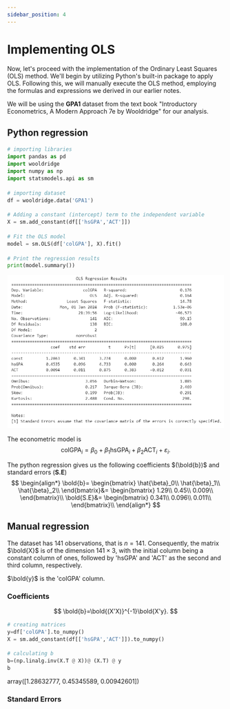 ```yaml
---
sidebar_position: 4
---
```

# Implementing OLS
<div style={{ textAlign: 'justify' }}>
Now, let's proceed with the implementation of the Ordinary Least Squares (OLS) method. We'll begin by utilizing Python's built-in package to apply OLS. Following this, we will manually execute the OLS method, employing the formulas and expressions we derived in our earlier notes.

We will be using the **GPA1** dataset from the text book "Introductory Econometrics, A Modern Approach 7e by Wooldridge" for our analysis.
</div>

## Python regression

```python
# importing libraries
import pandas as pd
import wooldridge
import numpy as np
import statsmodels.api as sm

# importing dataset
df = wooldridge.data('GPA1')

# Adding a constant (intercept) term to the independent variable
X = sm.add_constant(df[['hsGPA','ACT']])

# Fit the OLS model
model = sm.OLS(df['colGPA'], X).fit()

# Print the regression results
print(model.summary())
```
![png](assets/reg1.png)

The econometric model is
$$
\text{colGPA}_i= \beta_0 + \beta_1\text{hsGPA}_i + \beta_2\text{ACT}_i + \varepsilon_i.
$$

The python regression gives us the following coefficients $(\bold{b})$ and standard errors $(\textbf{S.E})$
$$
\begin{align*}
    \bold{b}=   \begin{bmatrix}
            \hat{\beta}_0\\
            \hat{\beta}_1\\
            \hat{\beta}_2\\
            \end{bmatrix}&=
            \begin{bmatrix}
            1.29\\
            0.45\\
            0.009\\
            \end{bmatrix}\\
    \bold{S.E}&=   \begin{bmatrix}
            0.341\\
            0.096\\
            0.011\\
            \end{bmatrix}\\
\end{align*}
$$

## Manual regression

The dataset has $141$ observations, that is $n=141$. Consequently, the matrix $\bold{X}$ is of the dimension $141\times 3$, with the initial column being a constant column of ones, followed by 'hsGPA' and 'ACT' as the second and third column, respectively.

$\bold{y}$ is the 'colGPA' column.

### Coefficients

$$
\bold{b}=\bold{(X'X)}^{-1}\bold{X'y}.
$$

```python
# creating matrices
y=df['colGPA'].to_numpy()
X = sm.add_constant(df[['hsGPA','ACT']]).to_numpy()

# calculating b
b=(np.linalg.inv(X.T @ X))@ (X.T) @ y
b
```
array([1.28632777, 0.45345589, 0.00942601])

### Standard Errors